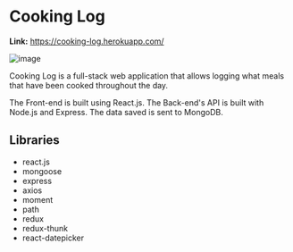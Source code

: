 # Cooking Log

**Link:** https://cooking-log.herokuapp.com/

![image](https://user-images.githubusercontent.com/14249336/35922757-67391f54-0bec-11e8-8625-9206d1ca1af6.png)

Cooking Log is a full-stack web application that allows logging what meals that have been cooked throughout the day.


The Front-end is built using React.js. The Back-end's API is built with Node.js and Express. The data saved is sent to MongoDB.

## Libraries
- react.js
- mongoose
- express
- axios
- moment
- path
- redux
- redux-thunk
- react-datepicker